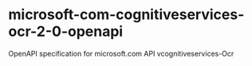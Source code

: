 # microsoft-com-cognitiveservices-ocr-2-0-openapi
OpenAPI specification for microsoft.com API vcognitiveservices-Ocr
